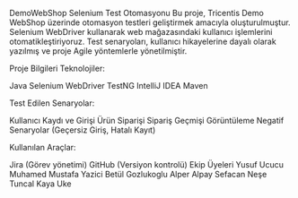 DemoWebShop Selenium Test Otomasyonu
Bu proje, Tricentis Demo WebShop üzerinde otomasyon testleri geliştirmek amacıyla oluşturulmuştur. Selenium WebDriver kullanarak web mağazasındaki kullanıcı işlemlerini otomatikleştiriyoruz. Test senaryoları, kullanıcı hikayelerine dayalı olarak yazılmış ve proje Agile yöntemlerle yönetilmiştir.

Proje Bilgileri
Teknolojiler:

Java
Selenium WebDriver
TestNG
IntelliJ IDEA
Maven

Test Edilen Senaryolar:

Kullanıcı Kaydı ve Girişi
Ürün Siparişi
Sipariş Geçmişi Görüntüleme
Negatif Senaryolar (Geçersiz Giriş, Hatalı Kayıt)

Kullanılan Araçlar:

Jira (Görev yönetimi)
GitHub (Versiyon kontrolü)
Ekip Üyeleri
Yusuf Ucucu
Muhamed Mustafa Yazici
Betül Gozlukoglu
Alper Alpay
Sefacan
Neşe Tuncal
Kaya Uke
